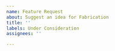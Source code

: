 ```yaml
---
name: Feature Request
about: Suggest an idea for Fabrication
title: ''
labels: Under Consideration
assignees: ''

---
```



